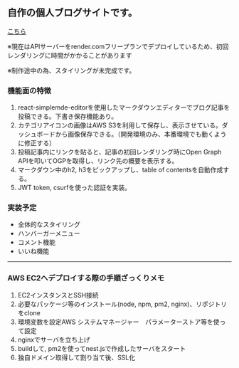 ## 自作の個人ブログサイトです。
[こちら](https://my-blog-olive-ten.vercel.app/)

※現在はAPIサーバーをrender.comフリープランでデプロイしているため、初回レンダリングに時間がかかることがあります

※制作途中の為、スタイリングが未完成です。

### 機能面の特徴
1. react-simplemde-editorを使用したマークダウンエディターでブログ記事を投稿できる。下書き保存機能あり。
2. カテゴリアイコンの画像はAWS S3を利用して保存し、表示させている。ダッシュボードから画像保存できる。（開発環境のみ、本番環境でも動くように修正する）
3. 投稿記事内にリンクを貼ると、記事の初回レンダリング時にOpen Graph APIを叩いてOGPを取得し、リンク先の概要を表示する。
4. マークダウン中のh2, h3をピックアップし、table of contentsを自動作成する。
5. JWT token, csurfを使った認証を実装。

### 実装予定
- 全体的なスタイリング
- ハンバーガーメニュー
- コメント機能
- いいね機能


------------------------------------

### AWS EC2へデプロイする際の手順ざっくりメモ
1. EC2インスタンスとSSH接続
2. 必要なパッケージ等のインストール(node, npm, pm2, nginx)、リポジトリをclone
3. 環境変数を設定AWS システムマネージャー　パラメーターストア等を使って設定
4. nginxでサーバを立ち上げ
5. buildして, pm2を使ってnest.jsで作成したサーバをスタート
6. 独自ドメイン取得して割り当て後、SSL化